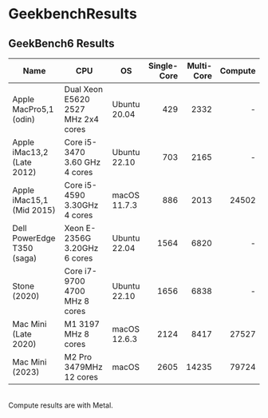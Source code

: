 # GeekbenchResults
## GeekBench6 Results

| Name | CPU | OS | Single-Core | Multi-Core | Compute |
| ---- | --- | --- | -------: | --------: | ---------:|
| Apple MacPro5,1 (odin) | Dual Xeon E5620 2527 MHz 2x4 cores | Ubuntu 20.04 | 429 | 2332 | - |
| Apple iMac13,2  (Late 2012) | Core i5-3470 3.60 GHz 4 cores | Ubuntu 22.10 | 703 | 2165 | - |
| Apple iMac15,1 (Mid 2015) | Core i5-4590 3.30GHz 4 cores | macOS 11.7.3 | 886 | 2013 | 24502 |
| Dell PowerEdge T350 (saga) | Xeon E-2356G 3.20GHz 6 cores | Ubuntu 22.04 | 1564 | 6820 | - |
| Stone (2020) | Core i7-9700 4700 MHz 8 cores | Ubuntu 22.10 | 1656 | 6838 | - |
| Mac Mini (Late 2020) | M1 3197 MHz 8 cores | macOS 12.6.3 | 2124 | 8417 | 27527 |
| Mac Mini (2023) | M2 Pro 3479MHz 12 cores | macOS | 2605 | 14235 | 79724 | 

<br>
Compute results are with Metal.
